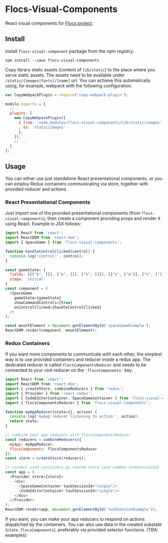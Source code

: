 # Flocs-Visual-Components

React visual components for [Flocs project](https://github.com/adaptive-learning/flocs-web).

## Install

Install `flocs-visual-component` package from the npm registry:

```
npm install --save flocs-visual-components
```

Copy library static assets (content of `lib/static`) to the place where you serve static assets.
The assets need to be available under `/static/[images|fonts]/[name]` url.
You can achieve this automatically using, for example, webpack with the following configuration.

```javascript
var CopyWebpackPlugin = require('copy-webpack-plugin');

module.exports = {
  // ...
  plugins: [
    new CopyWebpackPlugin([
      { from: 'node_modules/flocs-visual-components/lib/static/images'
      , to: 'static/images'
      },
    ]),
    // ...
  ]
};
```

## Usage

You can either use just standalone React presentational components,
or you can employ Redux containers communicating via store, together with provided reducer and actions.

### React Presentational Components

Just import one of the provided presentational components (from `flocs-visual-components`),
then create a component providing props and render it using React. Example in JSX follows:


```javascript
import React from 'react';
import ReactDOM from 'react-dom';
import { SpaceGame } from 'flocs-visual-components';

function handleControlClicked(control) {
  console.log('control:', control);
}

const gameState= {
  fields: [[["b", []], ["b", []], ["b", []]], [["k", ["A"]], ["k", ["S"]], ["k", []]]],
  stage: 'initial'
}
const component = (
  <SpaceGame
    gameState={gameState}
    showCommandControls={true}
    onControlClicked={handleControlClicked}
  />
);

const mountElement = document.getElementById('spaceGameExample');
ReactDOM.render(component, mountElement);
```


### Redux Containers

If you want more components to communicate with each other, the simplest way is to use provided containers and reducer inside a redux app.
The dedicated reducer is called `flocsComponentsReducer` and needs to be connected to your root reducer on the `'flocsComponents'` key.

```javascript
import React from 'react';
import ReactDOM from 'react-dom';
import { createStore, combineReducers } from 'redux';
import { Provider } from 'react-redux';
import { CodeEditorContainer, SpaceGameContainer } from 'flocs-visual-components';
import { flocsComponentsReducer } from 'flocs-visual-components';

function myAppReducer(state={}, action) {
  console.log('myApp reducer listening to action:', action);
  return state;
}

// combine your app reducers with flocsComponentsReducer
const reducers = combineReducers({
  myApp: myAppReducer,
  flocsComponents: flocsComponentsReducer
});
const store = createStore(reducers);

// connect used containers by shared store (and common taskSessionId)
const app = (
  <Provider store={store}>
    <div>
      <SpaceGameContainer taskSessionId="single"/>
      <CodeEditorContainer taskSessionId="single"/>
    </div>
  </Provider>
);
ReactDOM.render(app, document.getElementById('taskSessionExample'));
```

If you want, you can make your app reducers to respond on actions dispatched by the containers.
You can also use data in the created substate (`state.flocsComponents`), preferably via provided selector functions.
(TBA: examples)
